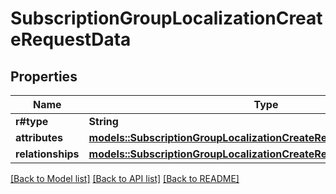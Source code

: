 # SubscriptionGroupLocalizationCreateRequestData

## Properties

Name | Type | Description | Notes
------------ | ------------- | ------------- | -------------
**r#type** | **String** |  | 
**attributes** | [**models::SubscriptionGroupLocalizationCreateRequestDataAttributes**](SubscriptionGroupLocalizationCreateRequest_data_attributes.md) |  | 
**relationships** | [**models::SubscriptionGroupLocalizationCreateRequestDataRelationships**](SubscriptionGroupLocalizationCreateRequest_data_relationships.md) |  | 

[[Back to Model list]](../README.md#documentation-for-models) [[Back to API list]](../README.md#documentation-for-api-endpoints) [[Back to README]](../README.md)


